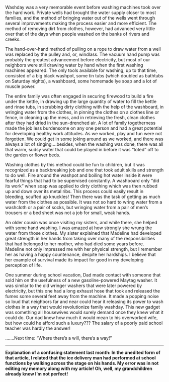 Washday was a very memorable event before washing machines took over the hard work. Private wells had brought the water supply closer to most families, and the method of bringing water out of the wells went through several improvements making the process easier and more efficient. The method of removing dirt from clothes, however, had advanced very little over that of the days when people washed on the banks of rivers and creeks.

The hand-over-hand method of pulling on a rope to draw water from a well was replaced by the pulley and, or, windlass. The vacuum hand pump was probably the greatest advancement before electricity, but most of our neighbors were still drawing water by hand when the first washing machines appeared. The only tools available for washing, up to that time, consisted of a big black washpot, some tin tubs (which doubled as bathtubs on Saturday nights), a washboard, some homemade lye soap and a lot of muscle power.

The entire family was often engaged in securing firewood to build a fire under the kettle, in drawing up the large quantity of water to fill the kettle and rinse tubs, in scrubbing dirty clothing with the help of the washboard, in wringing water from the clothes, in pinning the clothes on a clothes line or fence, in cleaning up the mess, and in retrieving the fresh, clean clothes after they had dried in the sun-drenched air. A lot of family togetherness made the job less burdensome on any one person and had a great potential for developing healthy work attitudes. As we worked, play and fun were not forgotten. We could get in some joking around as we worked, and there was always a lot of singing....besides, when the washing was done, there was all that warm, sudsy water that could be played in before it was “toted” off to the garden or flower beds.

Washing clothes by this method could be fun to children, but it was recognized as a backbreaking job and one that took adult skills and strength to do well. Fire around the washpot and boiling hot water inside it were fearful things that had to be supervised constantly. A washboard only “did its work” when soap was applied to dirty clothing which was then rubbed up and down over its metal ribs. This process could easily result in bleeding, scuffed up knuckles! Then there was the task of getting as much water from the clothes as possible. It was not so hard to wring water from a washcloth or a pair of socks, but wringing water from a pair of men’s trousers or a bed sheet was not a job for small, weak hands.

An older cousin was once visiting my sisters, and while there, she helped with some hand washing. I was amazed at how strongly she wrung the water from those clothes. My sister explained that Madeline had developed great strength in her hands from taking over many of the responsibilities that had belonged to her mother, who had died some years before. Madeline not only impressed me with her physical strength, but I remember her as having a happy countenance, despite her hardships. I believe that her example of survival made its impact for good in my developing perception of life.

One summer during school vacation, Dad made contact with someone that sold him on the usefulness of a new gasoline-powered Maytag washer. It was similar to the old wringer washers that were later powered by electricity, but this one had a long exhaust hose that took and released the fumes some several feet away from the machine. It made a popping noise so loud that neighbors far and near could hear it releasing its power to wash clothes in a way that would revolutionize family washday. This new gadget was something all housewives would surely demand once they knew what it could do. Our dad knew how much it would mean to his overworked wife, but how could he afford such a luxury??? The salary of a poorly paid school teacher was hardly the answer!

.......Next time: “Where there’s a will, there’s a way!”


---- 
**Explanation of a confusing statement last month: In the unedited form of that article, I related that the ice delivery man had performed at school functions by walking across the stage on his hands. My error was in not editing my memory along with my article! Oh, well, my grandchildren already knew I’m not perfect!**